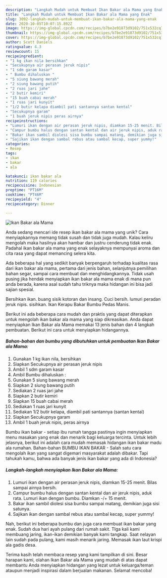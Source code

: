 ```yaml
---
description: "Langkah Mudah untuk Membuat Ikan Bakar ala Mama yang Enak"
title: "Langkah Mudah untuk Membuat Ikan Bakar ala Mama yang Enak"
slug: 3092-langkah-mudah-untuk-membuat-ikan-bakar-ala-mama-yang-enak
date: 2020-10-05T10:07:15.892Z
image: https://img-global.cpcdn.com/recipes/b7be2e91873d9102/751x532cq70/ikan-bakar-ala-mama-foto-resep-utama.jpg
thumbnail: https://img-global.cpcdn.com/recipes/b7be2e91873d9102/751x532cq70/ikan-bakar-ala-mama-foto-resep-utama.jpg
cover: https://img-global.cpcdn.com/recipes/b7be2e91873d9102/751x532cq70/ikan-bakar-ala-mama-foto-resep-utama.jpg
author: Scott Daniels
ratingvalue: 4.3
reviewcount: 15
recipeingredient:
- "1 kg ikan nila bersihkan"
- "Secukupnya air perasan jeruk nipis"
- "1 sdm garam kasar"
- " Bumbu dihaluskan "
- "5 siung bawang merah"
- "2 siung bawang putih"
- "2 ruas jari jahe"
- "2 butir kemiri"
- "15 buah cabai merah"
- "1 ruas jari kunyit"
- "1/2 butir kelapa diambil pati santannya santan kental"
- "Secukupnya garam"
- "1 buah jeruk nipis peras airnya"
recipeinstructions:
- "Lumuri ikan dengan air perasan jeruk nipis, diamkan 15-25 menit. Bilas sampai airnya bersih."
- "Campur bumbu halus dengan santan kental dan air jeruk nipis, aduk rata. Lumuri ikan dengan bumbu. Diamkan -/+ 15 menit."
- "Bakar ikan sambil diolesi sisa bumbu sampai matang, demikian juga sisi satunya."
- "Sajikan ikan dengan sambal rebus atau sambal kecap, super yummy!"
categories:
- Resep
tags:
- ikan
- bakar
- ala

katakunci: ikan bakar ala 
nutrition: 119 calories
recipecuisine: Indonesian
preptime: "PT16M"
cooktime: "PT46M"
recipeyield: "4"
recipecategory: Dinner

---
```



![Ikan Bakar ala Mama](https://img-global.cpcdn.com/recipes/b7be2e91873d9102/751x532cq70/ikan-bakar-ala-mama-foto-resep-utama.jpg)

Anda sedang mencari ide resep ikan bakar ala mama yang unik? Cara menyiapkannya memang tidak susah dan tidak juga mudah. Kalau keliru mengolah maka hasilnya akan hambar dan justru cenderung tidak enak. Padahal ikan bakar ala mama yang enak selayaknya mempunyai aroma dan cita rasa yang dapat memancing selera kita.

Ada beberapa hal yang sedikit banyak berpengaruh terhadap kualitas rasa dari ikan bakar ala mama, pertama dari jenis bahan, selanjutnya pemilihan bahan segar, sampai cara membuat dan menghidangkannya. Tidak usah pusing jika hendak menyiapkan ikan bakar ala mama enak di mana pun anda berada, karena asal sudah tahu triknya maka hidangan ini bisa jadi sajian spesial.

Bersihkan ikan. buang sisik kotoran dan insang. Cuci bersih. lumuri peradan jeruk nipis. sisihkan. Ikan Kerapu Bakar Bumbu Pedas Manis.


Berikut ini ada beberapa cara mudah dan praktis yang dapat diterapkan untuk mengolah ikan bakar ala mama yang siap dikreasikan. Anda dapat menyiapkan Ikan Bakar ala Mama memakai 13 jenis bahan dan 4 langkah pembuatan. Berikut ini cara untuk menyiapkan hidangannya.

<!--inarticleads1-->

##### Bahan-bahan dan bumbu yang dibutuhkan untuk pembuatan Ikan Bakar ala Mama:

1. Gunakan 1 kg ikan nila, bersihkan
1. Siapkan Secukupnya air perasan jeruk nipis
1. Ambil 1 sdm garam kasar
1. Ambil  Bumbu dihaluskan :
1. Gunakan 5 siung bawang merah
1. Siapkan 2 siung bawang putih
1. Sediakan 2 ruas jari jahe
1. Siapkan 2 butir kemiri
1. Siapkan 15 buah cabai merah
1. Sediakan 1 ruas jari kunyit
1. Sediakan 1/2 butir kelapa, diambil pati santannya (santan kental)
1. Siapkan Secukupnya garam
1. Ambil 1 buah jeruk nipis, peras airnya


Bumbu ikan bakar - setiap ibu rumah tangga pastinya ingin menyiapkan menu masakan yang enak dan menarik bagi keluarga tercinta. Untuk lebih jelasnya, berikut ini adalah cara mudah memasak hidangan ikan bakar madu ala rumahan. Bahan-bahan BUMBU IKAN BAKAR - Salah satu cara mengolah ikan yang sangat digemari masyarakat adalah dibakar. Tapi tahukah kamu, bahwa ada banyak jenis ikan bakar yang ada di Indonesia? 

<!--inarticleads2-->

##### Langkah-langkah menyiapkan Ikan Bakar ala Mama:

1. Lumuri ikan dengan air perasan jeruk nipis, diamkan 15-25 menit. Bilas sampai airnya bersih.
1. Campur bumbu halus dengan santan kental dan air jeruk nipis, aduk rata. Lumuri ikan dengan bumbu. Diamkan -/+ 15 menit.
1. Bakar ikan sambil diolesi sisa bumbu sampai matang, demikian juga sisi satunya.
1. Sajikan ikan dengan sambal rebus atau sambal kecap, super yummy!


Nah, berikut ini beberapa bumbu dan juga cara membuat ikan bakar yang enak. Sudah dua hari ayah pulang dari rumah sakit. TIga kali kami membuang jaring, ikan-ikan demikian banyak kami tangkap. Saat nelayan lain sudah pada pulang, kami masih menarik jaring. Memasak ikan laut krispi ala gadis desa. 

Terima kasih telah membaca resep yang kami tampilkan di sini. Besar harapan kami, olahan Ikan Bakar ala Mama yang mudah di atas dapat membantu Anda menyiapkan hidangan yang lezat untuk keluarga/teman ataupun menjadi inspirasi dalam berjualan makanan. Selamat mencoba!

